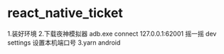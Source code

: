 # react_native_ticket
1.装好环境
2.下载夜神模拟器 
  adb.exe connect 127.0.0.1:62001 
  摇一摇 dev settings 设置本机端口号
3.yarn android

